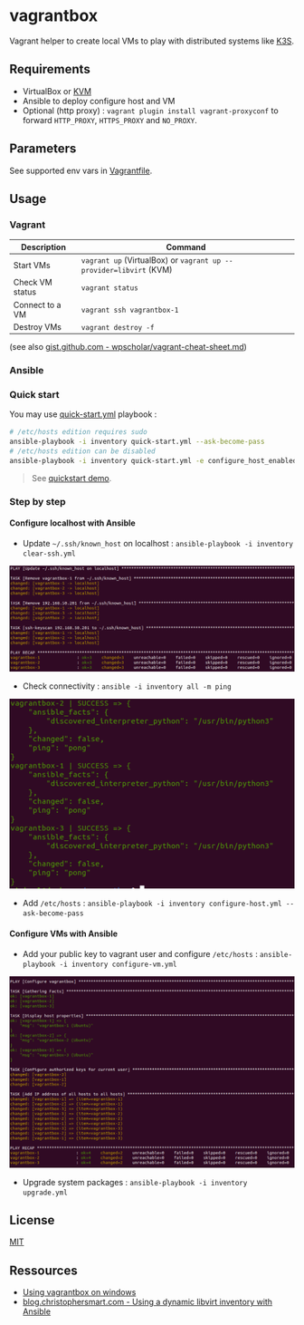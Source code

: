# vagrantbox

Vagrant helper to create local VMs to play with distributed systems like [K3S](https://github.com/mborne/k3s-deploy#k3s-deploy).

## Requirements

* VirtualBox or [KVM](docs/kvm.md)
* Ansible to deploy configure host and VM
* Optional (http proxy) : `vagrant plugin install vagrant-proxyconf` to forward `HTTP_PROXY`, `HTTPS_PROXY` and `NO_PROXY`.

## Parameters

See supported env vars in [Vagrantfile](Vagrantfile).

## Usage

### Vagrant

| Description     | Command                                                            |
| --------------- | ------------------------------------------------------------------ |
| Start VMs       | `vagrant up` (VirtualBox) or `vagrant up --provider=libvirt` (KVM) |
| Check VM status | `vagrant status`                                                   |
| Connect to a VM | `vagrant ssh vagrantbox-1`                                         |
| Destroy VMs     | `vagrant destroy -f`                                               |

(see also [gist.github.com - wpscholar/vagrant-cheat-sheet.md](https://gist.github.com/wpscholar/a49594e2e2b918f4d0c4#file-vagrant-cheat-sheet-md))

### Ansible

### Quick start

You may use [quick-start.yml](quick-start.yml) playbook :

```bash
# /etc/hosts edition requires sudo
ansible-playbook -i inventory quick-start.yml --ask-become-pass
# /etc/hosts edition can be disabled
ansible-playbook -i inventory quick-start.yml -e configure_host_enabled=false
```

> See [quickstart demo](docs/quickstart-demo.md).


### Step by step

#### Configure localhost with Ansible

* Update `~/.ssh/known_host` on localhost : `ansible-playbook -i inventory clear-ssh.yml`

![clear-ssh result](docs/img/screenshot-clear-ssh.png)

* Check connectivity : `ansible -i inventory all -m ping`

![Screenshot connectivity](docs/img/screenshot-ping.png)

* Add `/etc/hosts` : `ansible-playbook -i inventory configure-host.yml --ask-become-pass`

#### Configure VMs with Ansible

* Add your public key to vagrant user and configure `/etc/hosts` : `ansible-playbook -i inventory configure-vm.yml`

![Screenshot connectivity](docs/img/screenshot-configure-vm.png)

* Upgrade system packages :  `ansible-playbook -i inventory upgrade.yml`

## License

[MIT](LICENSE)

## Ressources

* [Using vagrantbox on windows](docs/windows.md)
* [blog.christophersmart.com - Using a dynamic libvirt inventory with Ansible](https://blog.christophersmart.com/2022/04/03/using-a-dynamic-libvirt-inventory-with-ansible/)
